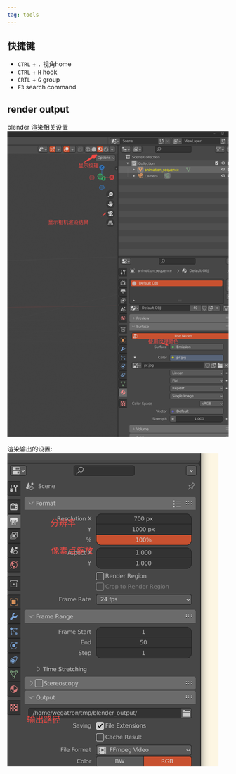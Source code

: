 ```yaml
---
tag: tools
---
```

## 快捷键
* `CTRL` + `.` 视角home
* `CTRL` + `H` hook
* `CRTL` + `G` group
* `F3` search command

## render output

blender 渲染相关设置
![](rc/blender_render_config.png)

渲染输出的设置:
![](rc/blender_render_output.png)